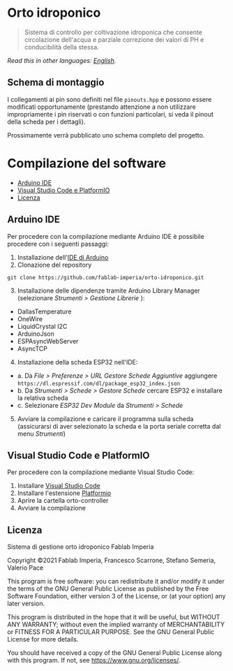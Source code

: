 # Orto idroponico
> Sistema di controllo per coltivazione idroponica che consente circolazione dell'acqua e parziale correzione dei valori di PH e conducibilità della stessa. 

*Read this in other languages: [English](README.EN.md).*

## Schema di montaggio

I collegamenti ai pin sono definiti nel file ```pinouts.hpp``` e possono essere modificati opportunamente (prestando attenzione a non utilizzare impropriamente i pin riservati o con funzioni particolari, si veda il pinout della scheda per i dettagli).

Prossimamente verrà pubblicato uno schema completo del progetto.

# Compilazione del software

- [Arduino IDE](#arduino-ide)
- [Visual Studio Code e PlatformIO](#visual-studio-code-e-platformio)
- [Licenza](#licenza)

## Arduino IDE

Per procedere con la compilazione mediante Arduino IDE è possibile procedere con i seguenti passaggi:
1. Installazione dell'[IDE di Arduino](https://www.arduino.cc/en/software)
2. Clonazione del repository
```
git clone https://github.com/fablab-imperia/orto-idroponico.git
```
3. Installazione delle dipendenze tramite Arduino Library Manager (selezionare *Strumenti > Gestione Librerie* ):
  * DallasTemperature
  * OneWire
  * LiquidCrystal I2C
  * ArduinoJson
  * ESPAsyncWebServer
  * AsyncTCP
  
4. Installazione della scheda ESP32 nell'IDE:
  - a. Da *File > Preferenze > URL Gestore Schede Aggiuntive* aggiungere ```https://dl.espressif.com/dl/package_esp32_index.json```
  - b. Da *Strumenti > Schede > Gestore Schede* cercare ESP32 e installare la relativa scheda
  - c. Selezionare *ESP32 Dev Module* da *Strumenti > Schede*

5. Avviare la compilazione e caricare il programma sulla scheda (assicurarsi di aver selezionato la scheda e la porta seriale corretta dal menu *Strumenti*)


 ## Visual Studio Code e PlatformIO
 
 Per procedere con la compilazione mediante Visual Studio Code:
 1. Installare [Visual Studio Code](https://code.visualstudio.com/)
 2. Installare l'estensione [Platformio](https://platformio.org/install/ide?install=vscode)
 3. Aprire la cartella orto-controller 
 4. Avviare la compilazione  

## Licenza
Sistema di gestione orto idroponico Fablab Imperia

Copyright ©2021  Fablab Imperia, Francesco Scarrone, Stefano Semeria, Valerio Pace

This program is free software: you can redistribute it and/or modify
it under the terms of the GNU General Public License as published by
the Free Software Foundation, either version 3 of the License, or
(at your option) any later version.

This program is distributed in the hope that it will be useful,
but WITHOUT ANY WARRANTY; without even the implied warranty of
MERCHANTABILITY or FITNESS FOR A PARTICULAR PURPOSE.  See the
GNU General Public License for more details.

You should have received a copy of the GNU General Public License
along with this program.  If not, see <https://www.gnu.org/licenses/>.
